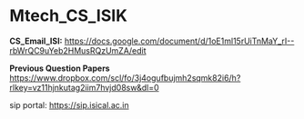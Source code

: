 # Mtech_CS_ISIK

**CS_Email_ISI:** 
https://docs.google.com/document/d/1oE1ml15rUiTnMaY_rI--rbWrQC9uYeb2HMusRQzUmZA/edit

**Previous Question Papers**
https://www.dropbox.com/scl/fo/3j4ogufbujmh2sqmk82i6/h?rlkey=vz11hjnkutag2iim7hvjd08sw&dl=0

sip portal:
https://sip.isical.ac.in
